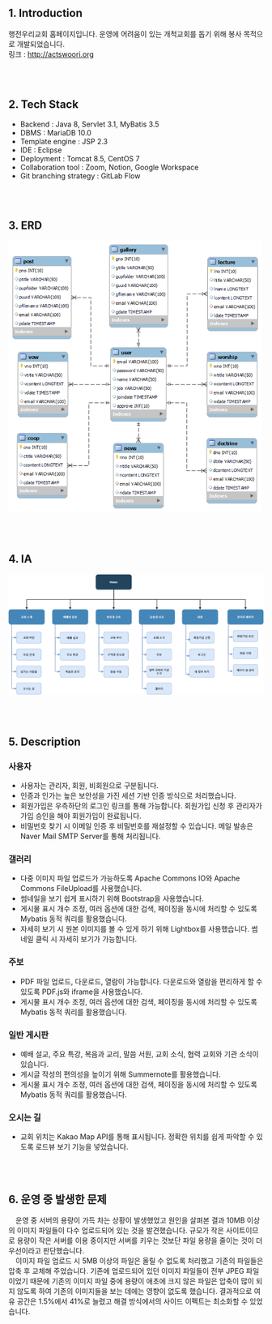 ## 1. Introduction
행전우리교회 홈페이지입니다. 운영에 어려움이 있는 개척교회를 돕기 위해 봉사 목적으로 개발되었습니다.
<br>
링크 : http://actswoori.org


<br><br>


## 2. Tech Stack
- Backend : Java 8, Servlet 3.1, MyBatis 3.5
- DBMS : MariaDB 10.0
- Template engine : JSP 2.3
- IDE : Eclipse
- Deployment : Tomcat 8.5, CentOS 7
- Collaboration tool : Zoom, Notion, Google Workspace
- Git branching strategy : GitLab Flow


<br><br>


## 3. ERD
<img width="500" src="ERD.png">


<br><br>


## 4. IA
<img width="700" src="IA.png">


<br><br>


## 5. Description

### 사용자

- 사용자는 관리자, 회원, 비회원으로 구분됩니다.
- 인증과 인가는 높은 보안성을 가진 세션 기반 인증 방식으로 처리했습니다.
- 회원가입은 우측하단의 로그인 링크를 통해 가능합니다. 회원가입 신청 후 관리자가 가입 승인을 해야 회원가입이 완료됩니다.
- 비밀번호 찾기 시 이메일 인증 후 비밀번호를 재설정할 수 있습니다. 메일 발송은 Naver Mail SMTP Server를 통해 처리됩니다.


### 갤러리

- 다중 이미지 파일 업로드가 가능하도록 Apache Commons IO와 Apache Commons FileUpload를 사용했습니다.
- 썸네일을 보기 쉽게 표시하기 위해 Bootstrap을 사용했습니다.
- 게시물 표시 개수 조정, 여러 옵션에 대한 검색, 페이징을 동시에 처리할 수 있도록 Mybatis 동적 쿼리를 활용했습니다.
- 자세히 보기 시 원본 이미지를 볼 수 있게 하기 위해 Lightbox를 사용했습니다. 썸네일 클릭 시 자세히 보기가 가능합니다.


### 주보

- PDF 파일 업로드, 다운로드, 열람이 가능합니다. 다운로드와 열람을 편리하게 할 수 있도록 PDF.js와 iframe을 사용했습니다.
- 게시물 표시 개수 조정, 여러 옵션에 대한 검색, 페이징을 동시에 처리할 수 있도록 Mybatis 동적 쿼리를 활용했습니다.


### 일반 게시판

- 예배 설교, 주요 특강, 복음과 교리, 말씀 서원, 교회 소식, 협력 교회와 기관 소식이 있습니다.
- 게시글 작성의 편의성을 높이기 위해 Summernote를 활용했습니다.
- 게시물 표시 개수 조정, 여러 옵션에 대한 검색, 페이징을 동시에 처리할 수 있도록 Mybatis 동적 쿼리를 활용했습니다.


### 오시는 길

- 교회 위치는 Kakao Map API를 통해 표시됩니다. 정확한 위치를 쉽게 파악할 수 있도록 로드뷰 보기 기능을 넣었습니다.


<br><br>


## 6. 운영 중 발생한 문제

　운영 중 서버의 용량이 가득 차는 상황이 발생했었고 원인을 살펴본 결과 10MB 이상의 이미지 파일들이 다수 업로드되어 있는 것을 발견했습니다. 규모가 작은 사이트이므로 용량이 작은 서버를 이용 중이지만 서버를 키우는 것보단 파일 용량을 줄이는 것이 더 우선이라고 판단했습니다.
<br>
　이미지 파일 업로드 시 5MB 이상의 파일은 올릴 수 없도록 처리했고 기존의 파일들은 압축 후 교체해 주었습니다. 기존에 업로드되어 있던 이미지 파일들이 전부 JPEG 파일이었기 때문에 기존의 이미지 파일 중에 용량이 애초에 크지 않은 파일은 압축이 많이 되지 않도록 하여 기존의 이미지들을 보는 데에는 영향이 없도록 했습니다. 결과적으로 여유 공간은 1.5%에서 41%로 늘렸고 해결 방식에서의 사이드 이펙트는 최소화할 수 있었습니다.
